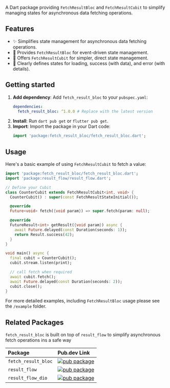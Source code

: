 A Dart package providing `FetchResultBloc` and `FetchResultCubit` to simplify
managing states for asynchronous data fetching operations.

## Features

- ✨ Simplifies state management for asynchronous data fetching operations.
- 🧱 Provides `FetchResultBloc` for event-driven state management.
- 🧊 Offers `FetchResultCubit` for simpler, direct state management.
- 🚦 Clearly defines states for loading, success (with data), and error (with details).

## Getting started

1. **Add dependency**: Add `fetch_result_bloc` to your `pubspec.yaml`:
   ```yaml
   dependencies:
     fetch_result_bloc: ^1.0.0 # Replace with the latest version
   ```
2. **Install**: Run `dart pub get` or `flutter pub get`.
3. **Import**: Import the package in your Dart code:
   ```dart
   import 'package:fetch_result_bloc/fetch_result_bloc.dart';
   ```

## Usage

Here's a basic example of using `FetchResultCubit` to fetch a value:

```dart
import 'package:fetch_result_bloc/fetch_result_bloc.dart';
import 'package:result_flow/result_flow.dart';

// Define your Cubit
class CounterCubit extends FetchResultCubit<int, void> {
  CounterCubit() : super(const FetchResultStateInitial());

  @override
  Future<void> fetch({void param}) => super.fetch(param: null);

  @override
  FutureResult<int> getResult({void param}) async {
    await Future.delayed(const Duration(seconds: 1));
    return Result.success(42);
  }
}

void main() async {
  final cubit = CounterCubit();
  cubit.stream.listen(print);

  // call fetch when required
  await cubit.fetch();
  await Future.delayed(const Duration(seconds: 2));
  cubit.close();
}
```

For more detailed examples, including `FetchResultBloc` usage please see the `/example` folder.

## Related Packages

`fetch_result_bloc` is built on top of `result_flow` to simplify asynchronous fetch operations ins a safe way

| Package             | Pub.dev Link                                                                                                     |
| :------------------ | :--------------------------------------------------------------------------------------------------------------- |
| `fetch_result_bloc` | [![pub package](https://img.shields.io/pub/v/fetch_result_bloc.svg)](https://pub.dev/packages/fetch_result_bloc) |
| `result_flow`       | [![pub package](https://img.shields.io/pub/v/result_flow.svg)](https://pub.dev/packages/result_flow)             |
| `result_flow_dio`   | [![pub package](https://img.shields.io/pub/v/result_flow_dio.svg)](https://pub.dev/packages/result_flow_dio)     |
